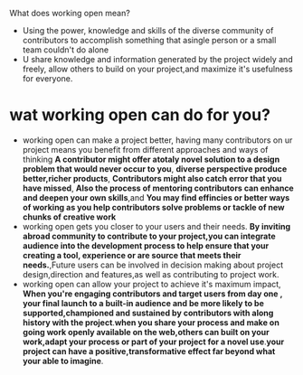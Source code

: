 What does working open mean?
- Using the power, knowledge and skills of the diverse community of contributors to accomplish something that asingle person or a small team couldn't do alone
- U share knowledge and information generated by the project widely and freely, allow others to build on your project,and maximize it's usefulness for everyone.
# wat working open can do for you?
- working open can make a project better, having many contributors on ur project means you benefit from different approaches and ways of thinking
  **A contributor might offer atotaly novel solution to a design problem that would never occur to you**,
**diverse perspective produce better,richer products**,
**Contributors might also catch error that you have missed**,
**Also the process of mentoring contributors can enhance and deepen your own skills**,and
**You may find effincies or better ways of working as you help contributors solve problems or tackle of new chunks of creative work**
- working open gets you closer to your users and their needs.
**By inviting abroad community to contribute to your project,you can integrate audience into the development process to help ensure that your creating a tool, experience or are source that meets their needs.**,Future users can be involved in decision making about project design,direction and features,as well as contributing to project work.
- working open can allow your project to achieve it's maximum impact,
**When you're engaging contributors and target users from day one , your final launch to a built-in audience and  be more likely to be supported,championed and sustained by contributors with along history with the project**.**when you share your process and make on going work openly available on the web,others can built on your work,adapt your process or part of your project for a novel use**.**your project can have a positive,transformative effect far beyond what your able to imagine**.
